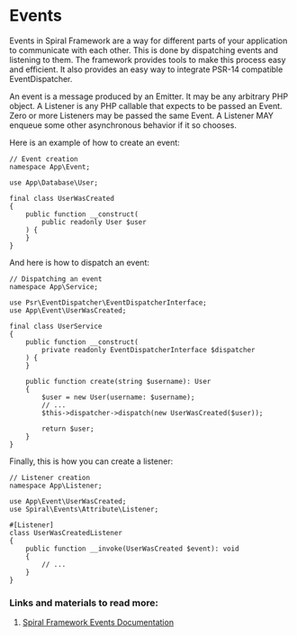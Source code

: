 # Events

Events in Spiral Framework are a way for different parts of your application to communicate with each other. This is done by dispatching events and listening to them. The framework provides tools to make this process easy and efficient. It also provides an easy way to integrate PSR-14 compatible EventDispatcher.

An event is a message produced by an Emitter. It may be any arbitrary PHP object. A Listener is any PHP callable that expects to be passed an Event. Zero or more Listeners may be passed the same Event. A Listener MAY enqueue some other asynchronous behavior if it so chooses.

Here is an example of how to create an event:

```
// Event creation
namespace App\Event;

use App\Database\User;

final class UserWasCreated
{
    public function __construct(
        public readonly User $user
    ) {
    }
}
```

And here is how to dispatch an event:

```
// Dispatching an event
namespace App\Service;

use Psr\EventDispatcher\EventDispatcherInterface;
use App\Event\UserWasCreated;

final class UserService 
{
    public function __construct(
        private readonly EventDispatcherInterface $dispatcher
    ) {
    }

    public function create(string $username): User
    {
        $user = new User(username: $username);
        // ...
        $this->dispatcher->dispatch(new UserWasCreated($user));
        
        return $user;
    }
}
```

Finally, this is how you can create a listener:

```
// Listener creation
namespace App\Listener;

use App\Event\UserWasCreated;
use Spiral\Events\Attribute\Listener;

#[Listener]
class UserWasCreatedListener
{
    public function __invoke(UserWasCreated $event): void
    {
        // ...
    }
}
```

### Links and materials to read more:
1. [Spiral Framework Events Documentation](https://spiral.dev/docs/advanced-events/3.7/en)
